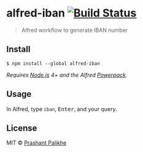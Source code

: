 # alfred-iban [![Build Status](https://travis-ci.org/prashantpalikhe/alfred-iban.svg?branch=master)](https://travis-ci.org/prashantpalikhe/alfred-iban)

> Alfred workflow to generate IBAN number


## Install

```
$ npm install --global alfred-iban
```

*Requires [Node.js](https://nodejs.org) 4+ and the Alfred [Powerpack](https://www.alfredapp.com/powerpack/).*


## Usage

In Alfred, type `iban`, <kbd>Enter</kbd>, and your query.


## License

MIT © [Prashant Palikhe](https://twitter.com/PrashantPalikhe)
